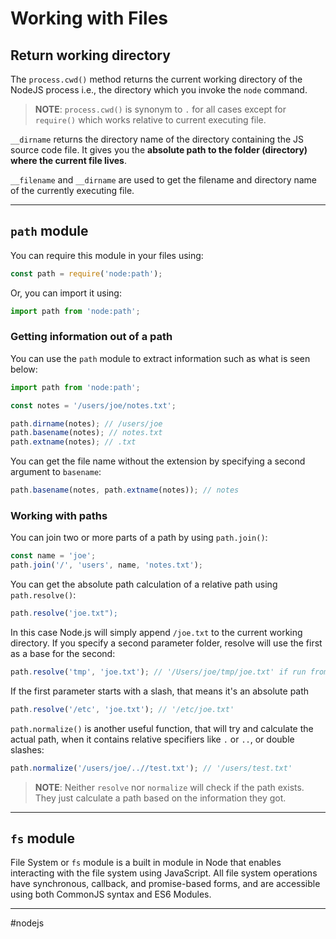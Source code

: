 # Working with Files

## Return working directory

The `process.cwd()` method returns the current working directory of the NodeJS process i.e., the directory which you invoke the `node` command.

> **NOTE**: `process.cwd()` is synonym to `.` for all cases except for `require()` which works relative to current executing file.

`__dirname` returns the directory name of the directory containing the JS source code file. It gives you the **absolute path to the folder (directory) where the current file lives**.

`__filename` and `__dirname` are used to get the filename and directory name of the currently executing file.

---
## `path` module

You can require this module in your files using:

```js
const path = require('node:path');
```

Or, you can import it using:

```js
import path from 'node:path';
```

### Getting information out of a path

You can use the `path` module to extract information such as what is seen below:

```js
import path from 'node:path';

const notes = '/users/joe/notes.txt';

path.dirname(notes); // /users/joe
path.basename(notes); // notes.txt
path.extname(notes); // .txt
```

You can get the file name without the extension by specifying a second argument to `basename`:

```js
path.basename(notes, path.extname(notes)); // notes
```

### Working with paths

You can join two or more parts of a path by using `path.join()`:

```js
const name = 'joe';
path.join('/', 'users', name, 'notes.txt');
```

You can get the absolute path calculation of a relative path using `path.resolve()`:

```js
path.resolve('joe.txt");
```

In this case Node.js will simply append `/joe.txt` to the current working directory. If you specify a second parameter folder, resolve will use the first as a base for the second:

```js
path.resolve('tmp', 'joe.txt'); // '/Users/joe/tmp/joe.txt' if run from my home folder
```

If the first parameter starts with a slash, that means it's an absolute path

```js
path.resolve('/etc', 'joe.txt'); // '/etc/joe.txt'
```

`path.normalize()` is another useful function, that will try and calculate the actual path, when it contains relative specifiers like `.` or `..`, or double slashes:

```js
path.normalize('/users/joe/..//test.txt'); // '/users/test.txt'
```

> **NOTE**: Neither `resolve` nor `normalize` will check if the path exists. They just calculate a path based on the information they got.

---
## `fs` module

File System or `fs` module is a built in module in Node that enables interacting with the file system using JavaScript. All file system operations have synchronous, callback, and promise-based forms, and are accessible using both CommonJS syntax and ES6 Modules.

---

#nodejs
